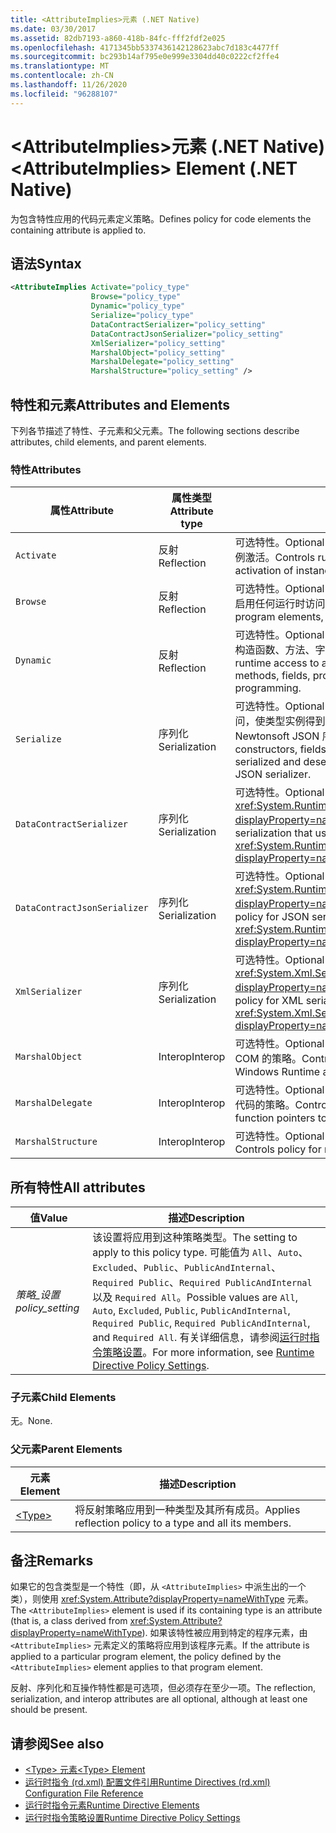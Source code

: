 ```yaml
---
title: <AttributeImplies>元素 (.NET Native)
ms.date: 03/30/2017
ms.assetid: 82db7193-a860-418b-84fc-fff2fdf2e025
ms.openlocfilehash: 4171345bb5337436142128623abc7d183c4477ff
ms.sourcegitcommit: bc293b14af795e0e999e3304dd40c0222cf2ffe4
ms.translationtype: MT
ms.contentlocale: zh-CN
ms.lasthandoff: 11/26/2020
ms.locfileid: "96288107"
---
```

# <a name="attributeimplies-element-net-native"></a><span data-ttu-id="24378-102">\<AttributeImplies>元素 (.NET Native)</span><span class="sxs-lookup"><span data-stu-id="24378-102">\<AttributeImplies> Element (.NET Native)</span></span>

<span data-ttu-id="24378-103">为包含特性应用的代码元素定义策略。</span><span class="sxs-lookup"><span data-stu-id="24378-103">Defines policy for code elements the containing attribute is applied to.</span></span>  
  
## <a name="syntax"></a><span data-ttu-id="24378-104">语法</span><span class="sxs-lookup"><span data-stu-id="24378-104">Syntax</span></span>  
  
```xml  
<AttributeImplies Activate="policy_type"  
                  Browse="policy_type"  
                  Dynamic="policy_type"  
                  Serialize="policy_type"
                  DataContractSerializer="policy_setting"  
                  DataContractJsonSerializer="policy_setting"  
                  XmlSerializer="policy_setting"  
                  MarshalObject="policy_setting"  
                  MarshalDelegate="policy_setting"  
                  MarshalStructure="policy_setting" />  
```  
  
## <a name="attributes-and-elements"></a><span data-ttu-id="24378-105">特性和元素</span><span class="sxs-lookup"><span data-stu-id="24378-105">Attributes and Elements</span></span>  

 <span data-ttu-id="24378-106">下列各节描述了特性、子元素和父元素。</span><span class="sxs-lookup"><span data-stu-id="24378-106">The following sections describe attributes, child elements, and parent elements.</span></span>  
  
### <a name="attributes"></a><span data-ttu-id="24378-107">特性</span><span class="sxs-lookup"><span data-stu-id="24378-107">Attributes</span></span>  
  
|<span data-ttu-id="24378-108">属性</span><span class="sxs-lookup"><span data-stu-id="24378-108">Attribute</span></span>|<span data-ttu-id="24378-109">属性类型</span><span class="sxs-lookup"><span data-stu-id="24378-109">Attribute type</span></span>|<span data-ttu-id="24378-110">描述</span><span class="sxs-lookup"><span data-stu-id="24378-110">Description</span></span>|  
|---------------|--------------------|-----------------|  
|`Activate`|<span data-ttu-id="24378-111">反射</span><span class="sxs-lookup"><span data-stu-id="24378-111">Reflection</span></span>|<span data-ttu-id="24378-112">可选特性。</span><span class="sxs-lookup"><span data-stu-id="24378-112">Optional attribute.</span></span> <span data-ttu-id="24378-113">控制运行时对构造函数的访问，以启用实例激活。</span><span class="sxs-lookup"><span data-stu-id="24378-113">Controls runtime access to constructors to enable activation of instances.</span></span>|  
|`Browse`|<span data-ttu-id="24378-114">反射</span><span class="sxs-lookup"><span data-stu-id="24378-114">Reflection</span></span>|<span data-ttu-id="24378-115">可选特性。</span><span class="sxs-lookup"><span data-stu-id="24378-115">Optional attribute.</span></span> <span data-ttu-id="24378-116">控制对有关程序元素信息的查询，但并不启用任何运行时访问。</span><span class="sxs-lookup"><span data-stu-id="24378-116">Controls querying for information about program elements, but does not enable any runtime access.</span></span>|  
|`Dynamic`|<span data-ttu-id="24378-117">反射</span><span class="sxs-lookup"><span data-stu-id="24378-117">Reflection</span></span>|<span data-ttu-id="24378-118">可选特性。</span><span class="sxs-lookup"><span data-stu-id="24378-118">Optional attribute.</span></span> <span data-ttu-id="24378-119">控制运行时对所有类型成员的访问，包括构造函数、方法、字段、属性和事件，以启用动态编程。</span><span class="sxs-lookup"><span data-stu-id="24378-119">Controls runtime access to all type members, including constructors, methods, fields, properties, and events, to enable dynamic programming.</span></span>|  
|`Serialize`|<span data-ttu-id="24378-120">序列化</span><span class="sxs-lookup"><span data-stu-id="24378-120">Serialization</span></span>|<span data-ttu-id="24378-121">可选特性。</span><span class="sxs-lookup"><span data-stu-id="24378-121">Optional attribute.</span></span> <span data-ttu-id="24378-122">控制运行时对构造函数、字段和属性的访问，使类型实例得到序列化和反序列化处理，这是通过库进行的，例如 Newtonsoft JSON 序列化程序。</span><span class="sxs-lookup"><span data-stu-id="24378-122">Controls runtime access to constructors, fields, and properties, to enable type instances to be serialized and deserialized by libraries such as the Newtonsoft JSON serializer.</span></span>|  
|`DataContractSerializer`|<span data-ttu-id="24378-123">序列化</span><span class="sxs-lookup"><span data-stu-id="24378-123">Serialization</span></span>|<span data-ttu-id="24378-124">可选特性。</span><span class="sxs-lookup"><span data-stu-id="24378-124">Optional attribute.</span></span> <span data-ttu-id="24378-125">控制使用 <xref:System.Runtime.Serialization.DataContractSerializer?displayProperty=nameWithType> 类的序列化策略。</span><span class="sxs-lookup"><span data-stu-id="24378-125">Controls policy for serialization that uses the <xref:System.Runtime.Serialization.DataContractSerializer?displayProperty=nameWithType> class.</span></span>|  
|`DataContractJsonSerializer`|<span data-ttu-id="24378-126">序列化</span><span class="sxs-lookup"><span data-stu-id="24378-126">Serialization</span></span>|<span data-ttu-id="24378-127">可选特性。</span><span class="sxs-lookup"><span data-stu-id="24378-127">Optional attribute.</span></span> <span data-ttu-id="24378-128">控制使用 <xref:System.Runtime.Serialization.Json.DataContractJsonSerializer?displayProperty=nameWithType> 类的 JSON 序列化策略。</span><span class="sxs-lookup"><span data-stu-id="24378-128">Controls policy for JSON serialization that uses the <xref:System.Runtime.Serialization.Json.DataContractJsonSerializer?displayProperty=nameWithType> class.</span></span>|  
|`XmlSerializer`|<span data-ttu-id="24378-129">序列化</span><span class="sxs-lookup"><span data-stu-id="24378-129">Serialization</span></span>|<span data-ttu-id="24378-130">可选特性。</span><span class="sxs-lookup"><span data-stu-id="24378-130">Optional attribute.</span></span> <span data-ttu-id="24378-131">控制使用 <xref:System.Xml.Serialization.XmlSerializer?displayProperty=nameWithType> 类的 XML 序列化策略。</span><span class="sxs-lookup"><span data-stu-id="24378-131">Controls policy for XML serialization that uses the <xref:System.Xml.Serialization.XmlSerializer?displayProperty=nameWithType> class.</span></span>|  
|`MarshalObject`|<span data-ttu-id="24378-132">Interop</span><span class="sxs-lookup"><span data-stu-id="24378-132">Interop</span></span>|<span data-ttu-id="24378-133">可选特性。</span><span class="sxs-lookup"><span data-stu-id="24378-133">Optional attribute.</span></span> <span data-ttu-id="24378-134">控制封送引用类型到 Windows 运行时和 COM 的策略。</span><span class="sxs-lookup"><span data-stu-id="24378-134">Controls policy for marshaling reference types to Windows Runtime and COM.</span></span>|  
|`MarshalDelegate`|<span data-ttu-id="24378-135">Interop</span><span class="sxs-lookup"><span data-stu-id="24378-135">Interop</span></span>|<span data-ttu-id="24378-136">可选特性。</span><span class="sxs-lookup"><span data-stu-id="24378-136">Optional attribute.</span></span> <span data-ttu-id="24378-137">控制将委托类型作为函数指针封送到本机代码的策略。</span><span class="sxs-lookup"><span data-stu-id="24378-137">Controls policy for marshaling delegate types as function pointers to native code.</span></span>|  
|`MarshalStructure`|<span data-ttu-id="24378-138">Interop</span><span class="sxs-lookup"><span data-stu-id="24378-138">Interop</span></span>|<span data-ttu-id="24378-139">可选特性。</span><span class="sxs-lookup"><span data-stu-id="24378-139">Optional attribute.</span></span> <span data-ttu-id="24378-140">控制封送处理值类型到本机代码的策略。</span><span class="sxs-lookup"><span data-stu-id="24378-140">Controls policy for marshaling value types to native code.</span></span>|  
  
## <a name="all-attributes"></a><span data-ttu-id="24378-141">所有特性</span><span class="sxs-lookup"><span data-stu-id="24378-141">All attributes</span></span>  
  
|<span data-ttu-id="24378-142">值</span><span class="sxs-lookup"><span data-stu-id="24378-142">Value</span></span>|<span data-ttu-id="24378-143">描述</span><span class="sxs-lookup"><span data-stu-id="24378-143">Description</span></span>|  
|-----------|-----------------|  
|<span data-ttu-id="24378-144">*策略_设置*</span><span class="sxs-lookup"><span data-stu-id="24378-144">*policy_setting*</span></span>|<span data-ttu-id="24378-145">该设置将应用到这种策略类型。</span><span class="sxs-lookup"><span data-stu-id="24378-145">The setting to apply to this policy type.</span></span> <span data-ttu-id="24378-146">可能值为 `All`、`Auto`、`Excluded`、`Public`、`PublicAndInternal`、`Required Public`、`Required PublicAndInternal` 以及 `Required All`。</span><span class="sxs-lookup"><span data-stu-id="24378-146">Possible values are `All`, `Auto`, `Excluded`, `Public`, `PublicAndInternal`, `Required Public`, `Required PublicAndInternal`, and `Required All`.</span></span> <span data-ttu-id="24378-147">有关详细信息，请参阅[运行时指令策略设置](runtime-directive-policy-settings.md)。</span><span class="sxs-lookup"><span data-stu-id="24378-147">For more information, see [Runtime Directive Policy Settings](runtime-directive-policy-settings.md).</span></span>|  
  
### <a name="child-elements"></a><span data-ttu-id="24378-148">子元素</span><span class="sxs-lookup"><span data-stu-id="24378-148">Child Elements</span></span>  

 <span data-ttu-id="24378-149">无。</span><span class="sxs-lookup"><span data-stu-id="24378-149">None.</span></span>  
  
### <a name="parent-elements"></a><span data-ttu-id="24378-150">父元素</span><span class="sxs-lookup"><span data-stu-id="24378-150">Parent Elements</span></span>  
  
|<span data-ttu-id="24378-151">元素</span><span class="sxs-lookup"><span data-stu-id="24378-151">Element</span></span>|<span data-ttu-id="24378-152">描述</span><span class="sxs-lookup"><span data-stu-id="24378-152">Description</span></span>|  
|-------------|-----------------|  
|[\<Type>](type-element-net-native.md)|<span data-ttu-id="24378-153">将反射策略应用到一种类型及其所有成员。</span><span class="sxs-lookup"><span data-stu-id="24378-153">Applies reflection policy to a type and all its members.</span></span>|  
  
## <a name="remarks"></a><span data-ttu-id="24378-154">备注</span><span class="sxs-lookup"><span data-stu-id="24378-154">Remarks</span></span>  

 <span data-ttu-id="24378-155">如果它的包含类型是一个特性（即，从 `<AttributeImplies>` 中派生出的一个类），则使用 <xref:System.Attribute?displayProperty=nameWithType> 元素。</span><span class="sxs-lookup"><span data-stu-id="24378-155">The `<AttributeImplies>` element is used if its containing type is an attribute (that is, a class derived from <xref:System.Attribute?displayProperty=nameWithType>).</span></span> <span data-ttu-id="24378-156">如果该特性被应用到特定的程序元素，由 `<AttributeImplies>` 元素定义的策略将应用到该程序元素。</span><span class="sxs-lookup"><span data-stu-id="24378-156">If the attribute is applied to a particular program element, the policy defined by the `<AttributeImplies>` element applies to that program element.</span></span>  
  
 <span data-ttu-id="24378-157">反射、序列化和互操作特性都是可选项，但必须存在至少一项。</span><span class="sxs-lookup"><span data-stu-id="24378-157">The reflection, serialization, and interop attributes are all optional, although at least one should be present.</span></span>  
  
## <a name="see-also"></a><span data-ttu-id="24378-158">请参阅</span><span class="sxs-lookup"><span data-stu-id="24378-158">See also</span></span>

- [<span data-ttu-id="24378-159">\<Type> 元素</span><span class="sxs-lookup"><span data-stu-id="24378-159">\<Type> Element</span></span>](type-element-net-native.md)
- [<span data-ttu-id="24378-160">运行时指令 (rd.xml) 配置文件引用</span><span class="sxs-lookup"><span data-stu-id="24378-160">Runtime Directives (rd.xml) Configuration File Reference</span></span>](runtime-directives-rd-xml-configuration-file-reference.md)
- [<span data-ttu-id="24378-161">运行时指令元素</span><span class="sxs-lookup"><span data-stu-id="24378-161">Runtime Directive Elements</span></span>](runtime-directive-elements.md)
- [<span data-ttu-id="24378-162">运行时指令策略设置</span><span class="sxs-lookup"><span data-stu-id="24378-162">Runtime Directive Policy Settings</span></span>](runtime-directive-policy-settings.md)
